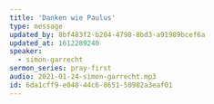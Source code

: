 ```yaml
---
title: 'Danken wie Paulus'
type: message
updated_by: 8bf483f2-b204-4798-8bd3-a91989bcef6a
updated_at: 1612289240
speaker:
  - simon-garrecht
sermon_series: pray-first
audio: 2021-01-24-simon-garrecht.mp3
id: 6da1cff9-e048-44c6-8651-50982a3eaf01
---
```

